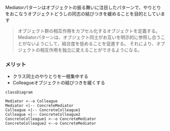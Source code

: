 Mediatorパターンはオブジェクトの振る舞いに注目したパターンで、やりとりをおこなうオブジェクトどうしの同志の結びつきを緩めることを目的としています
> オブジェクト群の相互作用をカプセル化するオブジェクトを定義する。
> Mediatorパターンは、オブジェクト同士がお互いを明示的に参照し合うことがないようにして、結合度を低めることを促進する。
> それにより、オブジェクトの相互作用を独立に変えることができるようになる。

### メリット
- クラス同士のやりとりを一極集中する
- Colleagueオブジェクトの結びつきを緩くする

```mermaid
classDiagram

Mediator <--o Colleague
Mediator <|-- ConcreteMediator
Colleague <|-- ConcreteColleague1
Colleague <|-- ConcreteColleague2
ConcreteColleague1 <--o ConcreteMediator
ConcreteColleague2 <--o ConcreteMediator
```
